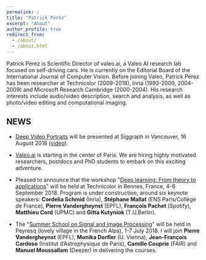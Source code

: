 ```yaml
---
permalink: /
title: "Patrick Pérez"
excerpt: "About"
author_profile: true
redirect_from: 
  - /about/
  - /about.html
---
```


Patrick Pérez is Scientific Director of valeo.ai, a Valeo AI research lab focused on self-driving cars.
He is currently on the Editorial Board of the International Journal of Computer Vision. Before joining Valeo, Patrick Pérez has been researcher at Technicolor (2009-2018), Inria (1993-2000, 2004-2009) and Microsoft Research Cambridge (2000-2004). His research interests include audio/video description, search and analysis, as well as photo/video editing and computational imaging.

## NEWS
* [Deep Video Portraits](https://web.stanford.edu/~zollhoef/papers/SG2018_DeepVideo/page.html) will be presented at Siggraph in Vancouver, 16 August 2018 ([video](https://www.youtube.com/watch?v=qc5P2bvfl44)).  

* [Valeo.ai](https://www.valeo.com/en/valeo-launches-valeo-ai-the-first-global-research-center-in-artificial-intelligence-and-deep-learning-for-automotive-applications-based-in-paris/) is starting in the center of Paris. We are hiring highly motivated researchers, postdocs and PhD students to embark on this exciting adventure. 

* Pleased to announce that the workshop "[Deep learning: From theory to applications](https://www.lebesgue.fr/content/sem2018-deeplearning)" will be held at Technicolor in Rennes, France, 4-6 September 2018. Program is under construction, around six keynote speakers: **Cordelia Schmid** (Inria), **Stéphane Mallat** (ENS Paris/Collège de France), **Pierre Vandergheynst** (EPFL), **François Pachet** (Spotify), **Matthieu Cord** (UPMC) and **Gitta Kutyniok** (T.U.Berlin).

* The "[Summer School on Signal and Image Processing](http://www.gretsi.fr/peyresq18/cours.php)" will be held in Peyresq (lovely village in the French Alps), 1-7 July 2018. I will join  **Pierre Vandergheynst** (EPFL), **Monika Dorfler** (U. Vienna), **Jean-François Cardoso** (Institut d’Astrophysique de Paris), **Camille Couprie** (FAIR) and **Manuel Moussallam** (Deezer) in delivering the courses.
